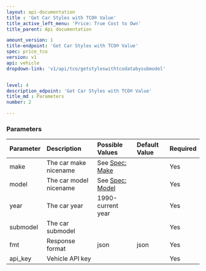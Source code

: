 ```yaml
---
layout: api-documentation
title : 'Get Car Styles with TCO® Value'
title_active_left_menu: 'Price: True Cost to Own'
title_parent: Api documentation

amount_version: 1
title-endpoint: 'Get Car Styles with TCO® Value'
spec: price_tco
version: v1
api: vehicle
dropdown-link: 'v1/api/tco/getstyleswithtcodatabysubmodel'


level: 4
description_edpoint: 'Get Car Styles with TCO® Value'
title_md : Parameters
number: 2

---
```


### Parameters

| Parameter  | Description                           | Possible Values   | Default Value | Required |
|:-----------|:--------------------------------------|:----------------- |:------------- |:-------- |
| make | The car make nicename | See [Spec: Make](/api-documentation/vehicle/spec_make/v3/) | | Yes |
| model | The car model nicename | See [Spec: Model](/api-documentation/vehicle/spec_model/v3/) | | Yes |
| year       | The car year		                     | 1990-current year | 		         | Yes      |
| submodel   | The car submodel                    	 | 		             | 		         | Yes      |
| fmt        | Response format                       | json              | json          | Yes      |
| api_key    | Vehicle API key                       |                   |               | Yes      |
